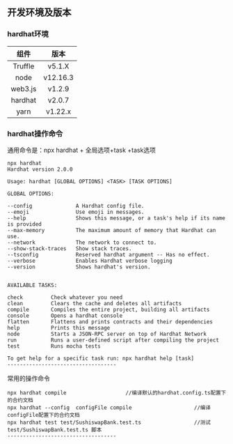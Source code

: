 ## 开发环境及版本

### hardhat环境
|  组件   |   版本   |
| :-----: | :------: |
| Truffle |  v5.1.X  |
|  node   | v12.16.3 |
| web3.js |  v1.2.9  |
| hardhat |  v2.0.7  |
|  yarn   | v1.22.x  |

### hardhat操作命令
  
  通用命令是：npx hardhat + 全局选项+task +task选项
  ```
  npx hardhat
Hardhat version 2.0.0

Usage: hardhat [GLOBAL OPTIONS] <TASK> [TASK OPTIONS]

GLOBAL OPTIONS:

  --config              A Hardhat config file.
  --emoji               Use emoji in messages.
  --help                Shows this message, or a task's help if its name is provided
  --max-memory          The maximum amount of memory that Hardhat can use.
  --network             The network to connect to.
  --show-stack-traces   Show stack traces.
  --tsconfig            Reserved hardhat argument -- Has no effect.
  --verbose             Enables Hardhat verbose logging
  --version             Shows hardhat's version.


AVAILABLE TASKS:

  check         Check whatever you need
  clean         Clears the cache and deletes all artifacts
  compile       Compiles the entire project, building all artifacts
  console       Opens a hardhat console
  flatten       Flattens and prints contracts and their dependencies
  help          Prints this message
  node          Starts a JSON-RPC server on top of Hardhat Network
  run           Runs a user-defined script after compiling the project
  test          Runs mocha tests

To get help for a specific task run: npx hardhat help [task]
-----------------------------------
  ```
常用的操作命令
  ```
  npx hardhat compile					//编译默认的hardhat.config.ts配置下的合约文档
npx hardhat --config  configFile compile					//编译configFile配置下的合约文档
npx hardhat test test/SushiswapBank.test.ts					//测试 test/SushiswapBank.test.ts	脚本
-----------------------------------
```